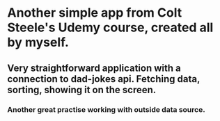 # Another simple app from Colt Steele's Udemy course, created all by myself.
## Very straightforward application with a connection to dad-jokes api. Fetching data, sorting, showing it on the screen.
### Another great practise working with outside data source.
